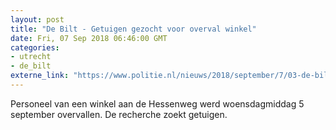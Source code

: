 ```yaml
---
layout: post
title: "De Bilt - Getuigen gezocht voor overval winkel"
date: Fri, 07 Sep 2018 06:46:00 GMT
categories: 
- utrecht 
- de_bilt 
externe_link: "https://www.politie.nl/nieuws/2018/september/7/03-de-bilt-getuigen-gezocht-voor-overval-winkel.html"
---
```


Personeel van een winkel aan de Hessenweg werd woensdagmiddag 5 september overvallen. De recherche zoekt getuigen.
